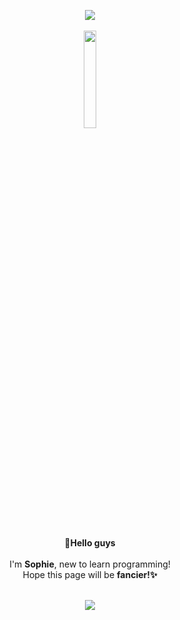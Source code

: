 
<!--
**LetsBeLikeSophie/LetsBeLikeSophie** is a ✨ _special_ ✨ repository because its `README.md` (this file) appears on your GitHub profile.



Here are some ideas to get you started:

- 🔭 I’m currently working on ...
- 🌱 I’m currently learning ...
- 👯 I’m looking to collaborate on ...
- 🤔 I’m looking for help with ...
- 💬 Ask me about ...
- 📫 How to reach me: ...
- 😄 Pronouns: ...
- ⚡ Fun fact: ...
### 👋Hello guys, Sophie's✨ here!😄


```

⋆｡˚ ☁︎ ˚｡⋆｡˚☽˚｡⋆

　　　　　／＞　　フ
　　　　　| 　_　 _ |
　 　　　／` ミ＿Yノ
　　 　 /　　　 　 |               
　　　 /　 ヽ　　 ﾉ
　 　 │　　|　|　|
　／￣|　　 |　|　|
　| (￣ヽ＿_ヽ_)__)
　＼二つ
 ```

---
 ![이미지](https://media.giphy.com/media/wvQIqJyNBOCjK/giphy.gif)


<a href="https://www.adityavsingh.com"><img src="https://img.shields.io/badge/-adityavsingh.com-3423A6?style=flat-square&logo=Google-Chrome&logoColor=white"/></a>
<a href="https://linkedin.com/in/AVS1508"><img src="https://img.shields.io/badge/-Aditya%20Vikram%20Singh-0077B5?style=flat-square&logo=Linkedin&logoColor=white"/></a>
<a href="mailto:avsingh@umass.edu"><img src="https://img.shields.io/badge/-avsingh@umass.edu-D14836?style=flat-square&logo=Gmail&logoColor=white"/></a>
<a href="https://instagram.com/adityavs_"><img src="https://img.shields.io/badge/-@adityavs__-E4405F?style=flat-square&logo=Instagram&logoColor=white"/></a>
<a href="https://facebook.com/AVS1508"><img src="https://img.shields.io/badge/-@AVS1508-1877F2?style=flat-square&logo=Facebook&logoColor=white"/></a>
<a href="https://www.behance.net/AVS1508"><img src="https://img.shields.io/badge/-@AVS1508-1769FF?style=flat-square&logo=Behance&logoColor=white"/></a>
</p>


-->


 <p align=center>
 <img src="https://img1.daumcdn.net/thumb/R1280x0/?scode=mtistory2&fname=https%3A%2F%2Fblog.kakaocdn.net%2Fdn%2FbIrcba%2Fbtra10ovaLE%2F4NBdnWOToulrTGNkCWaP30%2Fimg.png"><br>
 <br>
 <img src="https://media.giphy.com/media/wvQIqJyNBOCjK/giphy.gif" width=20%, height=20%/>

<p align=center><br><b>👋Hello guys<br></b><br>
I'm <b>Sophie</b>, new to learn programming!<br>
Hope this page will be <b>fancier!✨</b><br><br>
<p align=center>
<img src="https://img1.daumcdn.net/thumb/R1280x0/?scode=mtistory2&fname=https%3A%2F%2Fblog.kakaocdn.net%2Fdn%2FdSzsPy%2Fbtra1ZwlOhK%2FWJVIYd3NFJUaJELEsybzKk%2Fimg.png"><br>


</p>
